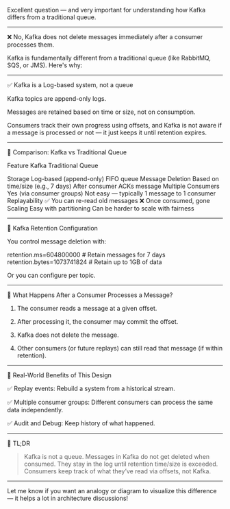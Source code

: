 Excellent question — and very important for understanding how Kafka differs from a traditional queue.


---

❌ No, Kafka does not delete messages immediately after a consumer processes them.

Kafka is fundamentally different from a traditional queue (like RabbitMQ, SQS, or JMS). Here's why:


---

✅ Kafka is a Log-based system, not a queue

Kafka topics are append-only logs.

Messages are retained based on time or size, not on consumption.

Consumers track their own progress using offsets, and Kafka is not aware if a message is processed or not — it just keeps it until retention expires.



---

🔄 Comparison: Kafka vs Traditional Queue

Feature	Kafka	Traditional Queue

Storage	Log-based (append-only)	FIFO queue
Message Deletion	Based on time/size (e.g., 7 days)	After consumer ACKs message
Multiple Consumers	Yes (via consumer groups)	Not easy — typically 1 message to 1 consumer
Replayability	✅ You can re-read old messages	❌ Once consumed, gone
Scaling	Easy with partitioning	Can be harder to scale with fairness



---

🔧 Kafka Retention Configuration

You control message deletion with:

retention.ms=604800000      # Retain messages for 7 days
retention.bytes=1073741824  # Retain up to 1GB of data

Or you can configure per topic.


---

🔁 What Happens After a Consumer Processes a Message?

1. The consumer reads a message at a given offset.


2. After processing it, the consumer may commit the offset.


3. Kafka does not delete the message.


4. Other consumers (or future replays) can still read that message (if within retention).




---

🎯 Real-World Benefits of This Design

✅ Replay events: Rebuild a system from a historical stream.

✅ Multiple consumer groups: Different consumers can process the same data independently.

✅ Audit and Debug: Keep history of what happened.



---

🧠 TL;DR

> Kafka is not a queue.
Messages in Kafka do not get deleted when consumed.
They stay in the log until retention time/size is exceeded.
Consumers keep track of what they’ve read via offsets, not Kafka.




---

Let me know if you want an analogy or diagram to visualize this difference — it helps a lot in architecture discussions!

